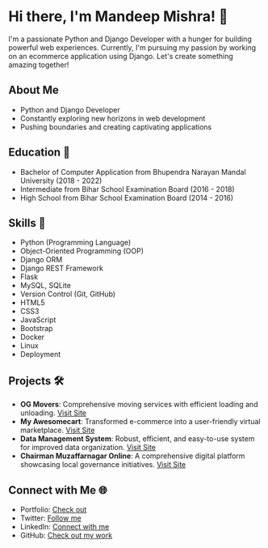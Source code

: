 # Hi there, I'm Mandeep Mishra! 👋

I'm a passionate Python and Django Developer with a hunger for building powerful web experiences. Currently, I'm pursuing my passion by working on an ecommerce application using Django. Let's create something amazing together!

## About Me
- Python and Django Developer
- Constantly exploring new horizons in web development
- Pushing boundaries and creating captivating applications

## Education 📓
- Bachelor of Computer Application from Bhupendra Narayan Mandal University (2018 - 2022)
- Intermediate from Bihar School Examination Board (2016 - 2018)
- High School from Bihar School Examination Board (2014 - 2016)

## Skills 🚀
- Python (Programming Language)
- Object-Oriented Programming (OOP)
- Django ORM
- Django REST Framework
- Flask
- MySQL, SQLite
- Version Control (Git, GitHub)
- HTML5
- CSS3
- JavaScript
- Bootstrap
- Docker
- Linux
- Deployment

## Projects 🛠️
- **OG Movers**: Comprehensive moving services with efficient loading and unloading. [Visit Site](https://www.ogmovers.com.au)
- **My Awesomecart**: Transformed e-commerce into a user-friendly virtual marketplace. [Visit Site](https://myawesomecart.pythonanywhere.com/)
- **Data Management System**: Robust, efficient, and easy-to-use system for improved data organization. [Visit Site](https://www.dbmojopanda.com/)
- **Chairman Muzaffarnagar Online**: A comprehensive digital platform showcasing local governance initiatives. [Visit Site](https://www.chairmanmuzaffarnagar.online/)

## Connect with Me 🌐
- Portfolio: [Check out](https://www.mandeep-developer.site)
- Twitter: [Follow me](https://twitter.com/Mannu_258)
- LinkedIn: [Connect with me](https://www.linkedin.com/in/mandeep-mishra-843378223/)
- GitHub: [Check out my work](https://github.com/Mannu258)


